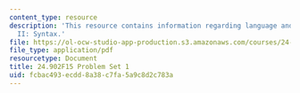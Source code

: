 ```yaml
---
content_type: resource
description: 'This resource contains information regarding language and its structure
  II: Syntax.'
file: https://ol-ocw-studio-app-production.s3.amazonaws.com/courses/24-902-language-and-its-structure-ii-syntax-fall-2015/fcbac493ecdd8a38c7fa5a9c8d2c783a_MIT24_902F15_ProblemSet1.pdf
file_type: application/pdf
resourcetype: Document
title: 24.902F15 Problem Set 1
uid: fcbac493-ecdd-8a38-c7fa-5a9c8d2c783a
---
```

